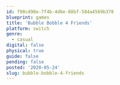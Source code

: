 ```yaml
---
id: f90cd98e-7f4b-4d6e-88bf-584a4569b378
blueprint: games
title: 'Bubble Bobble 4 Friends'
platform: switch
genre:
  - casual
digital: false
physical: true
guide: false
pending: false
posted: '2020-05-24'
slug: bubble-bobble-4-friends
---
```

